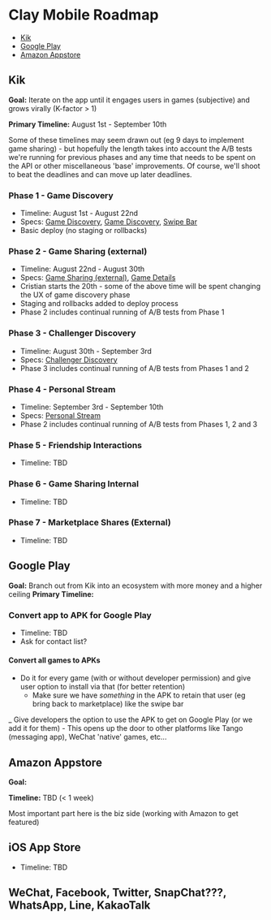 Clay Mobile Roadmap
===================

  - [Kik](#kik)
  - [Google Play](#google-play)
  - [Amazon Appstore](#amazon-appstore)

## Kik

**Goal:** Iterate on the app until it engages users in games (subjective) and grows virally (K-factor > 1)

**Primary Timeline:** August 1st - September 10th

Some of these timelines may seem drawn out (eg 9 days to implement game sharing) - but hopefully the length
takes into account the A/B tests we're running for previous phases and any time that needs to be spent on the
API or other miscellaneous 'base' improvements. Of course, we'll shoot to beat the deadlines and can move up
later deadlines.

### Phase 1 - Game Discovery

  - Timeline: August 1st - August 22nd
  - Specs: [Game Discovery](./specs/game-discovery.md), [Game Discovery](./specs/game-view.md), [Swipe Bar](./specs/swipe-bar.md)
  - Basic deploy (no staging or rollbacks)

### Phase 2 - Game Sharing (external)

  - Timeline: August 22nd - August 30th
  - Specs: [Game Sharing (external)](./specs/game-sharing-external.md), [Game Details](./specs/game-details.md)
  - Cristian starts the 20th - some of the above time will be spent changing the UX of game discovery phase
  - Staging and rollbacks added to deploy process
  - Phase 2 includes continual running of A/B tests from Phase 1

### Phase 3 - Challenger Discovery

  - Timeline: August 30th - September 3rd
  - Specs: [Challenger Discovery](./specs/challenger-discovery.md)
  - Phase 3 includes continual running of A/B tests from Phases 1 and 2

### Phase 4 - Personal Stream
- Timeline: September 3rd - September 10th
- Specs: [Personal Stream](./specs/personal-stream.md)
- Phase 2 includes continual running of A/B tests from Phases 1, 2 and 3

### Phase 5 - Friendship Interactions
  - Timeline: TBD

### Phase 6 - Game Sharing Internal
  - Timeline: TBD

### Phase 7 - Marketplace Shares (External)
  - Timeline: TBD

## Google Play

**Goal:** Branch out from Kik into an ecosystem with more money and a higher ceiling
**Primary Timeline:**

### Convert app to APK for Google Play

  - Timeline: TBD
  - Ask for contact list?

#### Convert all games to APKs

  - Do it for every game (with or without developer permission) and give user option to install via that (for better retention)
    - Make sure we have *something* in the APK to retain that user (eg bring back to marketplace) like the swipe bar

  _ Give developers the option to use the APK to get on Google Play (or we add it for them)
    - This opens up the door to other platforms like Tango (messaging app), WeChat 'native' games, etc...

## Amazon Appstore

**Goal:**

**Timeline:** TBD (< 1 week)

Most important part here is the biz side (working with Amazon to get featured)

## iOS App Store

  - Timeline: TBD

## WeChat, Facebook, Twitter, SnapChat???, WhatsApp, Line, KakaoTalk
